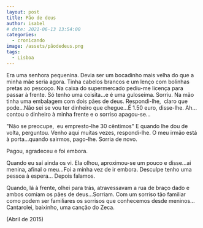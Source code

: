 ```yaml
---
layout: post
title: Pão de deus
author: isabel
# date: 2021-06-13 13:54:00
categories:
  - cronicando
image: /assets/pãodedeus.png
tags:
  - Lisboa
---
```

Era uma senhora pequenina. Devia ser um bocadinho mais velha do que a minha m&atilde;e seria agora. Tinha cabelos brancos e um len&ccedil;o com bolinhas pretas ao pesco&ccedil;o. Na caixa do supermercado pediu-me licen&ccedil;a para passar &agrave; frente. S&oacute; tenho uma coisita…e é uma guloseima. Sorriu. Na m&atilde;o tinha uma embalagem com dois p&atilde;es de deus. Respondi-lhe,&nbsp; claro que pode…N&atilde;o sei se vou ter dinheiro que chegue…&Eacute; 1.50 euro, disse-lhe. Ah…contou o dinheiro &agrave; minha frente e o sorriso apagou-se…

"N&atilde;o se preocupe,&nbsp; eu empresto-lhe 30 c&ecirc;ntimos" E quando lhe dou de volta, perguntou. Venho aqui muitas vezes, respondi-lhe. O meu irm&atilde;o est&aacute; &agrave; porta…quando sairmos, pago-lhe. Sorria de novo.

Pagou, agradeceu e foi embora.&nbsp;

Quando eu sa&iacute; ainda os vi. Ela olhou, aproximou-se um pouco e disse…ai menina, afinal o meu…Foi a minha vez de ir embora. Desculpe tenho uma pessoa &agrave; espera… Depois falamos.&nbsp;

Quando, l&aacute; &agrave; frente, olhei para tr&aacute;s, atravessavam a rua de bra&ccedil;o dado e ambos comiam os p&atilde;es de deus…Sorriam. Com um sorriso t&atilde;o familiar como podem ser familiares os sorrisos que conhecemos desde meninos…Cantarolei, baixinho, uma can&ccedil;&atilde;o do Zeca.

(Abril de 2015)
